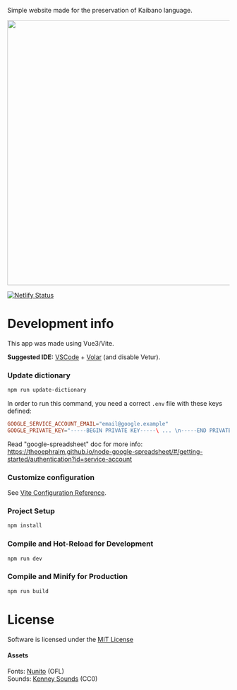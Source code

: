 Simple website made for the preservation of Kaibano language.

<a href="https://kaibano.netlify.app/">
    <img width="600" src="https://user-images.githubusercontent.com/6860637/143919774-1b0f27cd-1714-4bc1-be7e-6a88f3cf8b44.png" />
</a>

[![Netlify Status](https://api.netlify.com/api/v1/badges/e494501b-5d64-4c20-8806-46035aa4e447/deploy-status)](https://app.netlify.com/sites/kaibano/deploys)

# Development info

This app was made using Vue3/Vite.

**Suggested IDE:** [VSCode](https://code.visualstudio.com/) +
[Volar](https://marketplace.visualstudio.com/items?itemName=johnsoncodehk.volar)
(and disable Vetur).

### Update dictionary

```sh
npm run update-dictionary
```

In order to run this command, you need a correct `.env` file with these keys
defined:

```conf
GOOGLE_SERVICE_ACCOUNT_EMAIL="email@google.example"
GOOGLE_PRIVATE_KEY="-----BEGIN PRIVATE KEY-----\ ... \n-----END PRIVATE KEY-----\n"
```

Read "google-spreadsheet" doc for more info:
https://theoephraim.github.io/node-google-spreadsheet/#/getting-started/authentication?id=service-account

### Customize configuration

See [Vite Configuration Reference](https://vitejs.dev/config/).

### Project Setup

```sh
npm install
```

### Compile and Hot-Reload for Development

```sh
npm run dev
```

### Compile and Minify for Production

```sh
npm run build
```

# License

Software is licensed under the [MIT License](./LICENSE)

#### Assets

Fonts: [Nunito](https://fonts.google.com/specimen/Nunito) (OFL)  
Sounds: [Kenney Sounds](https://kenney.nl/assets/interface-sounds) (CC0)
